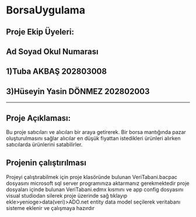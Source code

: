 # BorsaUygulama

Proje Ekip Üyeleri:
------
Ad Soyad                  Okul Numarası
--
1)Tuba AKBAŞ              202803008
--
3)Hüseyin Yasin DÖNMEZ    202802003
----

-------
Proje Açıklaması:
-
Bu proje satıcıları ve alıcıları bir araya getirerek. Bir borsa mantığında pazar oluşturulmasını sağlar alıcılar en düşük fiyattan istedikleri ürünleri alırken satıcılarda ürünlerini satabilirler.

Projenin çalıştırılması
---
Projeyi çalıştırabilmek için proje klasöründe bulunan
VeriTabani.bacpac dosyasını microsoft sql server programınıza aktarmanız gerekmektedir
proje dosyaları içinde bulunan VeriTabani.edmx kısmını ve app config dosyasını visual studiodan silerek 
proje üzerinde sağ tıklayıp ekle>yenioge>data(veri)>ADO.net entity data model seçilerek veritabanı sisteme eklenir ve çalışmaya hazırdır
